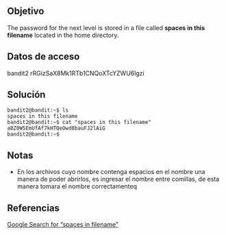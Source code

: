 ## Objetivo 
The password for the next level is stored in a file called **spaces in this filename** located in the home directory.

## Datos de acceso
bandit2
rRGizSaX8Mk1RTb1CNQoXTcYZWU6lgzi
## Solución
```
bandit2@bandit:~$ ls
spaces in this filename
bandit2@bandit:~$ cat "spaces in this filename"
aBZ0W5EmUfAf7kHTQeOwd8bauFJ2lAiG
bandit2@bandit:~$
```

## Notas
- En los archivos cuyo nombre contenga espacios en el nombre una manera de poder abrirlos, es ingresar el nombre entre comillas, de esta manera tomara el nombre correctamenteq

## Referencias
[Google Search for “spaces in filename”](https://www.google.com/search?q=spaces+in+filename)

